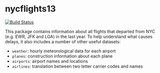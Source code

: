 # nycflights13

[![Build Status](https://travis-ci.org/jayleetx/nycflights.svg?branch=master)](https://travis-ci.org/jayleetx/nycflights)

This package contains information about all flights that departed from NYC
(e.g. EWR, JFK and LGA) in the last year. To help understand 
what causes delays, it also includes a number of other useful datasets:

* `weather`: hourly meteorological data for each airport
* `planes`: construction information about each plane
* `airports`: airport names and locations
* `airlines`: translation between two letter carrier codes and names
